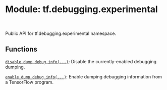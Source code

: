<div itemscope itemtype="http://developers.google.com/ReferenceObject">
<meta itemprop="name" content="tf.debugging.experimental" />
<meta itemprop="path" content="Stable" />
</div>

# Module: tf.debugging.experimental


<table class="tfo-notebook-buttons tfo-api" align="left">
</table>



Public API for tf.debugging.experimental namespace.



## Functions

[`disable_dump_debug_info(...)`](../../tf/debugging/experimental/disable_dump_debug_info.md): Disable the currently-enabled debugging dumping.

[`enable_dump_debug_info(...)`](../../tf/debugging/experimental/enable_dump_debug_info.md): Enable dumping debugging information from a TensorFlow program.



